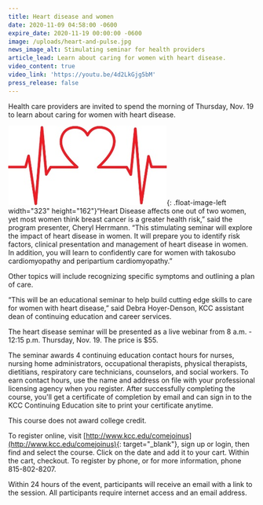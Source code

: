 ```yaml
---
title: Heart disease and women
date: 2020-11-09 04:58:00 -0600
expire_date: 2020-11-19 00:00:00 -0600
image: /uploads/heart-and-pulse.jpg
news_image_alt: Stimulating seminar for health providers
article_lead: Learn about caring for women with heart disease.
video_content: true
video_link: 'https://youtu.be/4d2LkGjg5bM'
press_release: false
---
```


Health care providers are invited to spend the morning of Thursday, Nov. 19 to learn about caring for women with heart disease.

![](/uploads/blood-pressure-3312513--340-heart---copy.jpg){: .float-image-left width="323" height="162"}“Heart Disease affects one out of two women, yet most women think breast cancer is a greater health risk,” said the program presenter, Cheryl Herrmann. “This stimulating seminar will explore the impact of heart disease in women. It will prepare you to identify risk factors, clinical presentation and management of heart disease in women. In addition, you will learn to confidently care for women with takosubo cardiomyopathy and peripartium cardiomyopathy.”

Other topics will include recognizing specific symptoms and outlining a plan of care.&nbsp;

“This will be an educational seminar to help build cutting edge skills to care for women with heart disease,” said Debra Hoyer-Denson, KCC assistant dean of continuing education and career services.

The heart disease seminar will be presented as a live webinar from 8 a.m. - 12:15 p.m. Thursday, Nov. 19. The price is $55.

The seminar awards 4 continuing education contact hours for nurses, nursing home administrators, occupational therapists, physical therapists, dietitians, respiratory care technicians, counselors, and social workers. To earn contact hours, use the name and address on file with your professional licensing agency when you register. After successfully completing the course, you'll get a certificate of completion by email and can sign in to the KCC Continuing Education site to print your certificate anytime.

This course does not award college credit.&nbsp;

To register online, visit [http://www.kcc.edu/comejoinus](http://www.kcc.edu/comejoinus){: target="_blank"}, sign up or login, then find and select the course. Click on the date and add it to your cart. Within the cart, checkout. To register by phone, or for more information, phone 815-802-8207.

Within 24 hours of the event, participants will receive an email with a link to the session. All participants require internet access and an email address.
